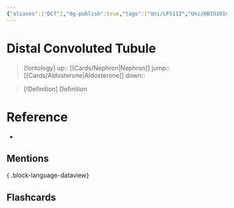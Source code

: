 ```yaml
---
{"aliases":["DCT"],"dg-publish":true,"tags":["Uni/LFS112","Uni/HBIO1010"],"permalink":"/cards/distal-convoluted-tubule/","dgPassFrontmatter":true}
---
```


# Distal Convoluted Tubule

> [!ontology]
> up:: [[Cards/Nephron\|Nephron]]
> jump:: [[Cards/Aldosterone\|Aldosterone]]
> down:: 

> [!Definition] Definition
> 

# Reference
- 

## Mentions

{ .block-language-dataview}

## Flashcards

